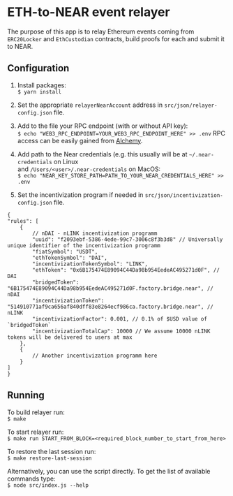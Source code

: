 # ETH-to-NEAR event relayer

The purpose of this app is to relay Ethereum events coming from `ERC20Locker` and `EthCustodian` contracts, build proofs
for each and submit it to NEAR.

## Configuration

1. Install packages:<br/>
`$ yarn install`

2. Set the appropriate `relayerNearAccount` address in `src/json/relayer-config.json` file.

3. Add to the file your RPC endpoint (with or without API key):<br/>
`$ echo "WEB3_RPC_ENDPOINT=YOUR_WEB3_RPC_ENDPOINT_HERE" >> .env`
RPC access can be easily gained from [Alchemy](https://www.alchemyapi.io/).

4. Add path to the Near credentials (e.g. this usually will be at `~/.near-credentials` on Linux <br/>
and `/Users/<user>/.near-credentials` on MacOS: <br/>
`$ echo "NEAR_KEY_STORE_PATH=PATH_TO_YOUR_NEAR_CREDENTIALS_HERE" >> .env`

5. Set the incentivization program if needed in `src/json/incentivization-config.json` file.
```
{
"rules": [
    {
        // nDAI - nLINK incentivization programm
        "uuid": "f2093ebf-5386-4ede-99c7-3006c8f3b3d8" // Universally unique identifier of the incentivization programm
        "fiatSymbol": "USDT",
        "ethTokenSymbol": "DAI",
        "incentivizationTokenSymbol": "LINK",
        "ethToken": "0x6B175474E89094C44Da98b954EedeAC495271d0F", // DAI
        "bridgedToken": "6B175474E89094C44Da98b954EedeAC495271d0F.factory.bridge.near", // nDAI
        "incentivizationToken": "514910771af9ca656af840dff83e8264ecf986ca.factory.bridge.near", // nLINK
        "incentivizationFactor": 0.001, // 0.1% of $USD value of `bridgedToken`
        "incentivizationTotalCap": 10000 // We assume 10000 nLINK tokens will be delivered to users at max
    },
    {
        // Another incentivization programm here
    }
]
}
```
## Running

To build relayer run:<br/>
`$ make`

To start relayer run:<br/>
`$ make run START_FROM_BLOCK=<required_block_number_to_start_from_here>`

To restore the last session run:<br/>
`$ make restore-last-session`

Alternatively, you can use the script directly. To get the list of available commands type:<br/>
`$ node src/index.js --help`
